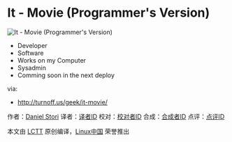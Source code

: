 It - Movie (Programmer's Version)
===============

![It - Movie (Programmer's Version)](http://turnoff.us/image/en/it.png)

- Developer
- Software
- Works on my Computer
- Sysadmin
- Comming soon in the next deploy

via:
 - http://turnoff.us/geek/it-movie/

作者：[Daniel Stori][a]
译者：[译者ID](https://github.com/译者ID)
校对：[校对者ID](https://github.com/校对者ID)
合成：[合成者ID](https://github.com/合成者ID)
点评：[点评ID](https://github.com/点评者ID)

本文由 [LCTT](https://github.com/LCTT/TranslateProject) 原创编译，[Linux中国](https://linux.cn/) 荣誉推出

[a]:http://turnoff.us/about/
